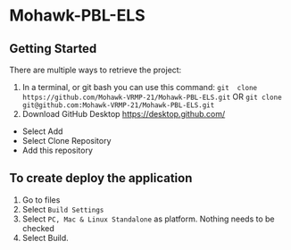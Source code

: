 # Mohawk-PBL-ELS

## Getting Started
There are multiple ways to retrieve the project:
1. In a terminal, or git bash you can use this command:
  `git  clone https://github.com/Mohawk-VRMP-21/Mohawk-PBL-ELS.git` OR
  `git clone git@github.com:Mohawk-VRMP-21/Mohawk-PBL-ELS.git`
2. Download GitHub Desktop
https://desktop.github.com/
- Select Add
- Select Clone Repository 
- Add this repository


## To create deploy the application
1. Go to files 
2. Select `Build Settings`
3. Select `PC, Mac & Linux Standalone` as platform. Nothing needs to be checked
4. Select Build.

